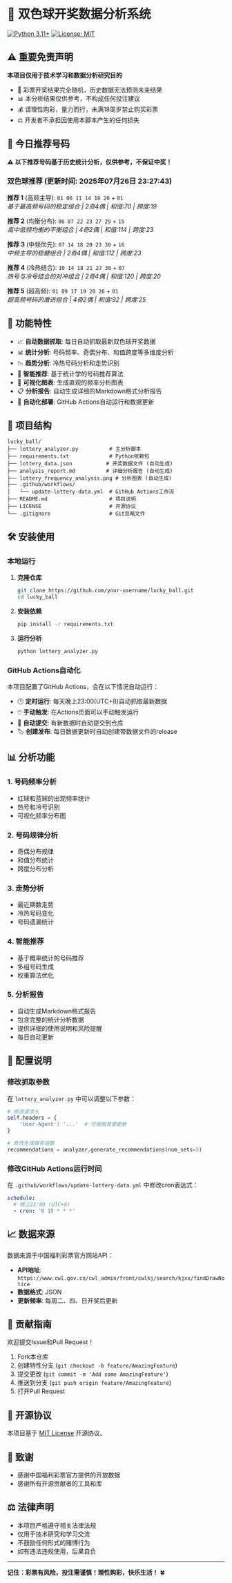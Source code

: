 # 🎯 双色球开奖数据分析系统

[![Python 3.11+](https://img.shields.io/badge/python-3.11+-blue.svg)](https://www.python.org/downloads/)
[![License: MIT](https://img.shields.io/badge/License-MIT-yellow.svg)](https://opensource.org/licenses/MIT)

## ⚠️ 重要免责声明

**本项目仅用于技术学习和数据分析研究目的**

- 🎲 彩票开奖结果完全随机，历史数据无法预测未来结果
- 📊 本分析结果仅供参考，不构成任何投注建议
- 💰 请理性购彩，量力而行，未满18周岁禁止购买彩票
- ⚖️ 开发者不承担因使用本脚本产生的任何损失

## 🎯 今日推荐号码

**⚠️ 以下推荐号码基于历史统计分析，仅供参考，不保证中奖！**

### 双色球推荐 (更新时间: 2025年07月26日 23:27:43)

**推荐 1** (高频主导): `01 06 11 14 18 20` + `01`  
*基于最高频号码的稳定组合 | 2奇4偶 | 和值:70 | 跨度:19*

**推荐 2** (均衡分布): `06 07 22 23 27 29` + `15`  
*高中低频均衡的平衡组合 | 4奇2偶 | 和值:114 | 跨度:23*

**推荐 3** (中频优先): `07 14 18 20 23 30` + `16`  
*中频主导的稳健组合 | 2奇4偶 | 和值:112 | 跨度:23*

**推荐 4** (冷热结合): `10 14 18 21 27 30` + `07`  
*热号与冷号结合的对冲组合 | 2奇4偶 | 和值:120 | 跨度:20*

**推荐 5** (超高频): `01 09 17 19 20 26` + `01`  
*超高频号码的激进组合 | 4奇2偶 | 和值:92 | 跨度:25*
## 🚀 功能特性

- 📈 **自动数据抓取**: 每日自动抓取最新双色球开奖数据
- 📊 **统计分析**: 号码频率、奇偶分布、和值跨度等多维度分析
- 📉 **趋势分析**: 冷热号码分析和走势识别
- 🎯 **智能推荐**: 基于统计学的号码推荐算法
- 📱 **可视化图表**: 生成直观的频率分析图表
- 📋 **分析报告**: 自动生成详细的Markdown格式分析报告
- 🤖 **自动化部署**: GitHub Actions自动运行和数据更新

## 📁 项目结构

```
lucky_ball/
├── lottery_analyzer.py          # 主分析脚本
├── requirements.txt             # Python依赖包
├── lottery_data.json           # 开奖数据文件 (自动生成)
├── analysis_report.md          # 详细分析报告 (自动生成)
├── lottery_frequency_analysis.png # 分析图表 (自动生成)
├── .github/workflows/
│   └── update-lottery-data.yml  # GitHub Actions工作流
├── README.md                    # 项目说明
├── LICENSE                      # 开源协议
└── .gitignore                   # Git忽略文件
```

## 🛠️ 安装使用

### 本地运行

1. **克隆仓库**

   ```bash
   git clone https://github.com/your-username/lucky_ball.git
   cd lucky_ball
   ```
2. **安装依赖**

   ```bash
   pip install -r requirements.txt
   ```
3. **运行分析**

   ```bash
   python lottery_analyzer.py
   ```

### GitHub Actions自动化

本项目配置了GitHub Actions，会在以下情况自动运行：

- 🕐 **定时运行**: 每天晚上23:00(UTC+8)自动抓取最新数据
- 🖱️ **手动触发**: 在Actions页面可以手动触发运行
- 📝 **自动提交**: 有新数据时自动提交到仓库
- 🏷️ **创建发布**: 每日数据更新时自动创建带数据文件的release

## 📊 分析功能

### 1. 号码频率分析

- 红球和蓝球的出现频率统计
- 热号和冷号识别
- 可视化频率分布图

### 2. 号码规律分析

- 奇偶分布规律
- 和值分布统计
- 跨度分布分析

### 3. 走势分析

- 最近期数走势
- 冷热号码变化
- 号码遗漏统计

### 4. 智能推荐

- 基于概率统计的号码推荐
- 多组号码生成
- 权重算法优化

### 5. 分析报告

- 自动生成Markdown格式报告
- 包含完整的统计分析数据
- 提供详细的使用说明和风险提醒
- 每日自动更新

## 🔧 配置说明

### 修改抓取参数

在 `lottery_analyzer.py` 中可以调整以下参数：

```python
# 修改请求头
self.headers = {
    'User-Agent': '...'  # 可根据需要更新
}

# 修改生成推荐组数
recommendations = analyzer.generate_recommendations(num_sets=5)
```

### 修改GitHub Actions运行时间

在 `.github/workflows/update-lottery-data.yml` 中修改cron表达式：

```yaml
schedule:
  # 晚上23:00 (UTC+8)
  - cron: '0 15 * * *'
```

## 📈 数据来源

数据来源于中国福利彩票官方网站API：

- **API地址**: `https://www.cwl.gov.cn/cwl_admin/front/cwlkj/search/kjxx/findDrawNotice`
- **数据格式**: JSON
- **更新频率**: 每周二、四、日开奖后更新

## 🤝 贡献指南

欢迎提交Issue和Pull Request！

1. Fork本仓库
2. 创建特性分支 (`git checkout -b feature/AmazingFeature`)
3. 提交更改 (`git commit -m 'Add some AmazingFeature'`)
4. 推送到分支 (`git push origin feature/AmazingFeature`)
5. 打开Pull Request

## 📄 开源协议

本项目基于 [MIT License](LICENSE) 开源协议。

## 🙏 致谢

- 感谢中国福利彩票官方提供的开放数据
- 感谢所有开源贡献者的工具和库

## ⚖️ 法律声明

- 本项目严格遵守相关法律法规
- 仅用于技术研究和学习交流
- 不鼓励任何形式的赌博行为
- 如有违法违规使用，后果自负

---

**记住：彩票有风险，投注需谨慎！理性购彩，快乐生活！** 🍀

